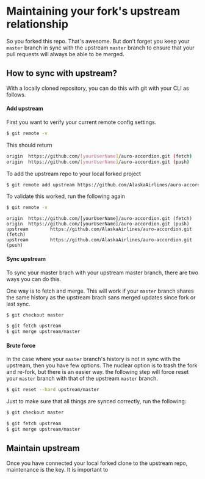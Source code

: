 # Maintaining your fork's upstream relationship

So you forked this repo. That's awesome. But don't forget you keep your `master` branch in sync with the upstream `master` branch to ensure that your pull requests will always be able to be merged.

## How to sync with upstream?

With a locally cloned repository, you can do this with git with your CLI as follows.

#### Add upstream

First you want to verify your current remote config settings.

```bash
$ git remote -v
```

This should return

```bash
origin  https://github.com/[yourUserName]/auro-accordion.git (fetch)
origin  https://github.com/[yourUserName]/auro-accordion.git (push)
```

To add the upstream repo to your local forked project

```bash
$ git remote add upstream https://github.com/AlaskaAirlines/auro-accordion.git
```

To validate this worked, run the following again

```bash
$ git remote -v
```

```
origin  https://github.com/[yourUserName]/auro-accordion.git (fetch)
origin  https://github.com/[yourUserName]/auro-accordion.git (push)
upstream        https://github.com/AlaskaAirlines/auro-accordion.git (fetch)
upstream        https://github.com/AlaskaAirlines/auro-accordion.git (push)
```

#### Sync upstream

To sync your master brach with your upstream master branch, there are two ways you can do this.

One way is to fetch and merge. This will work if your `master` branch shares the same history as the upstream brach sans merged updates since fork or last sync.

```bash
$ git checkout master

$ git fetch upstream
$ git merge upstream/master
```

#### Brute force

In the case where your `master` branch's history is not in sync with the upstream, then you have few options. The nuclear option is to trash the fork and re-fork, but there is an easier way. the following step will force reset your `master` branch with that of the upstream `master` branch.

```bash
$ git reset --hard upstream/master
```

Just to make sure that all things are synced correctly, run the following:

```bash
$ git checkout master

$ git fetch upstream
$ git merge upstream/master
```

## Maintain upstream

Once you have connected your local forked clone to the upstream repo, maintenance is the key. It is important to
